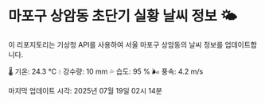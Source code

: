 
# 마포구 상암동 초단기 실황 날씨 정보 🌤️

이 리포지토리는 기상청 API를 사용하여 서울 마포구 상암동의 날씨 정보를 업데이트합니다. 

🌡️ 기온: 24.3 ℃
💧 강수량: 10 mm
💦 습도: 95 %
🌬️ 풍속: 4.2 m/s

마지막 업데이트 시각: 2025년 07월 19일 02시 14분    
